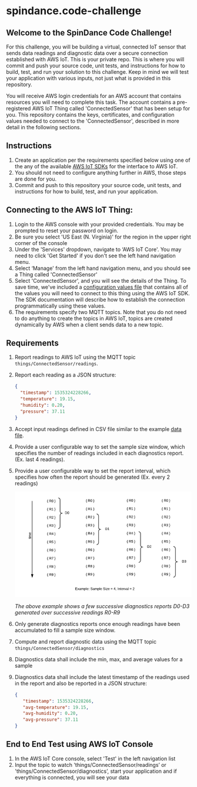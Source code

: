 # spindance.code-challenge
## Welcome to the SpinDance Code Challenge!

For this challenge, you will be building a virtual, connected IoT sensor that sends data readings and diagnostic data
 over a secure connection established with AWS IoT. This is your private repo. This is where you will commit and push
 your source code, unit tests, and instructions for how to build, test, and run your solution to this challenge. Keep
 in mind we will test your application with various inputs, not just what is provided in this repository. 

You will receive AWS login credentials for an AWS account that contains resources you will need to complete this task. 
The account contains a pre-registered AWS IoT Thing called 'ConnectedSensor' that has been setup for you. This repository
contains the keys, certificates, and configuration values needed to connect to the 'ConnectedSensor', described in more 
detail in the following sections. 
  

## Instructions
1. Create an application per the requirements specified below using one of the any of the available [AWS IoT SDKs](https://docs.aws.amazon.com/iot/latest/developerguide/iot-sdks.html) for the interface to AWS IoT.
1. You should not need to configure anything further in AWS, those steps are done for you.
1. Commit and push to this repository your source code, unit tests, and instructions for how to build, test, and run your application.

## Connecting to the AWS IoT Thing:
1. Login to the AWS console with your provided credentials. You may be prompted to reset your password on login.
1. Be sure you select 'US East (N. Virginia)' for the region in the upper right corner of the console
1. Under the 'Services' dropdown, navigate to ‘AWS IoT Core'. You may need to click 'Get Started' if you don't see the left hand navigation menu.
1. Select ‘Manage' from the left hand navigation menu, and you should see a Thing called 'ConnectedSensor'
1. Select 'ConnectedSensor', and you will see the details of the Thing. To save time, we've included a [configuration values file](configuration-values.md)
that contains all of the values you will need to connect to this thing using the AWS IoT SDK. The SDK documentation will describe how to establish the connection programmatically using these values.
1. The requirements specify two MQTT topics. Note that you do not need to do anything to create the topics in AWS IoT, topics are created dynamically by AWS when a client sends data to a new topic.
 

## Requirements

1. Report readings to AWS IoT using the MQTT topic `things/ConnectedSensor/readings`. 
1. Report each reading as a JSON structure:
    ```json
    {
      "timestamp": 1535324228266,
      "temperature": 19.15,
      "humidity": 0.20,
      "pressure": 37.11
    }
    ```
1. Accept input readings defined in CSV file similar to the example [data file](data/readings.csv).
1. Provide a user configurable way to set the sample size window, which specifies the number of readings included in each diagnostics report. (Ex. last 4 readings).
1. Provide a user configurable way to set the report interval, which specifies how often the report should be generated (Ex. every 2 readings)

    ![example](sliding-window-example.png)

    *The above example shows a few successive diagnostics reports D0-D3 generated over successive readings R0-R9*  

1. Only generate diagnostics reports once enough readings have been accumulated to fill a sample size window.
1. Compute and report diagnostic data using the MQTT topic `things/ConnectedSensor/diagnostics`
1. Diagnostics data shall include the min, max, and average values for a sample
1. Diagnostics data shall include the latest timestamp of the readings used in the report and also be reported in a JSON structure:
   ```json
   {
      "timestamp": 1535324228266,
      "avg-temperature": 19.15,
      "avg-humidity": 0.20,
      "avg-pressure": 37.11
   }
   ```

## End to End Test using AWS IoT Console
1. In the AWS IoT Core console, select 'Test' in the left navigation list
1. Input the topic to watch 'things/ConnectedSensor/readings’ or 'things/ConnectedSensor/diagnostics’, start your application and if everything is connected, you will see your data

